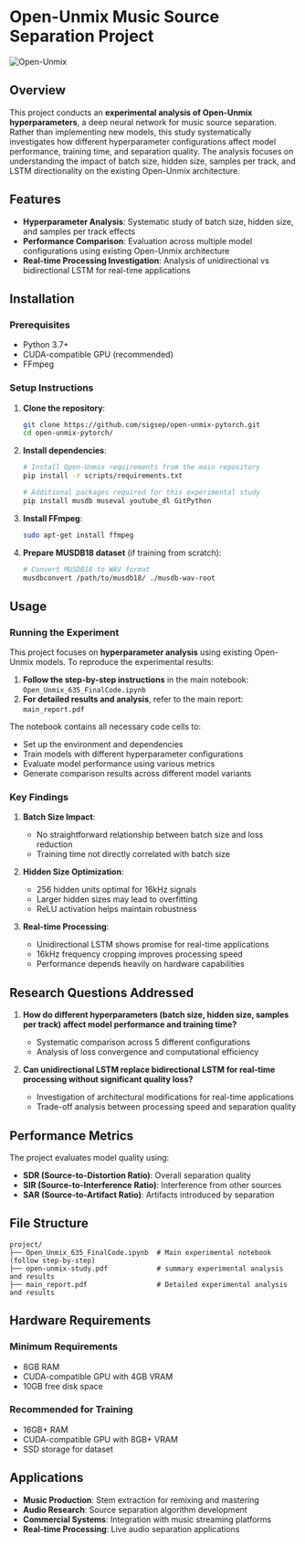 # Open-Unmix Music Source Separation Project

![Open-Unmix](https://sisec18.unmix.app/static/img/hero_header.4f28952.svg)

## Overview

This project conducts an **experimental analysis of Open-Unmix hyperparameters**, a deep neural network for music source separation. Rather than implementing new models, this study systematically investigates how different hyperparameter configurations affect model performance, training time, and separation quality. The analysis focuses on understanding the impact of batch size, hidden size, samples per track, and LSTM directionality on the existing Open-Unmix architecture.

## Features

- **Hyperparameter Analysis**: Systematic study of batch size, hidden size, and samples per track effects
- **Performance Comparison**: Evaluation across multiple model configurations using existing Open-Unmix architecture
- **Real-time Processing Investigation**: Analysis of unidirectional vs bidirectional LSTM for real-time applications
  
## Installation

### Prerequisites

- Python 3.7+
- CUDA-compatible GPU (recommended)
- FFmpeg

### Setup Instructions

1. **Clone the repository**:
   ```bash
   git clone https://github.com/sigsep/open-unmix-pytorch.git
   cd open-unmix-pytorch/
   ```

2. **Install dependencies**:
   ```bash
   # Install Open-Unmix requirements from the main repository
   pip install -r scripts/requirements.txt
   
   # Additional packages required for this experimental study
   pip install musdb museval youtube_dl GitPython
   ```

3. **Install FFmpeg**:
   ```bash
   sudo apt-get install ffmpeg
   ```

4. **Prepare MUSDB18 dataset** (if training from scratch):
   ```bash
   # Convert MUSDB18 to WAV format
   musdbconvert /path/to/musdb18/ ./musdb-wav-root
   ```

## Usage

### Running the Experiment

This project focuses on **hyperparameter analysis** using existing Open-Unmix models. To reproduce the experimental results:

1. **Follow the step-by-step instructions** in the main notebook: `Open_Unmix_635_FinalCode.ipynb`
2. **For detailed results and analysis**, refer to the main report: `main_report.pdf`

The notebook contains all necessary code cells to:
- Set up the environment and dependencies
- Train models with different hyperparameter configurations
- Evaluate model performance using various metrics
- Generate comparison results across different model variants

### Key Findings

1. **Batch Size Impact**:
   - No straightforward relationship between batch size and loss reduction
   - Training time not directly correlated with batch size

2. **Hidden Size Optimization**:
   - 256 hidden units optimal for 16kHz signals
   - Larger hidden sizes may lead to overfitting
   - ReLU activation helps maintain robustness

3. **Real-time Processing**:
   - Unidirectional LSTM shows promise for real-time applications
   - 16kHz frequency cropping improves processing speed
   - Performance depends heavily on hardware capabilities

## Research Questions Addressed

1. **How do different hyperparameters (batch size, hidden size, samples per track) affect model performance and training time?**
   - Systematic comparison across 5 different configurations
   - Analysis of loss convergence and computational efficiency

2. **Can unidirectional LSTM replace bidirectional LSTM for real-time processing without significant quality loss?**
   - Investigation of architectural modifications for real-time applications
   - Trade-off analysis between processing speed and separation quality

## Performance Metrics

The project evaluates model quality using:
- **SDR (Source-to-Distortion Ratio)**: Overall separation quality
- **SIR (Source-to-Interference Ratio)**: Interference from other sources
- **SAR (Source-to-Artifact Ratio)**: Artifacts introduced by separation

## File Structure

```
project/
├── Open_Unmix_635_FinalCode.ipynb  # Main experimental notebook (follow step-by-step)
├── open-unmix-study.pdf            # summary experimental analysis and results
├── main_report.pdf                 # Detailed experimental analysis and results
```

## Hardware Requirements

### Minimum Requirements
- 8GB RAM
- CUDA-compatible GPU with 4GB VRAM
- 10GB free disk space

### Recommended for Training
- 16GB+ RAM
- CUDA-compatible GPU with 8GB+ VRAM
- SSD storage for dataset

## Applications

- **Music Production**: Stem extraction for remixing and mastering
- **Audio Research**: Source separation algorithm development
- **Commercial Systems**: Integration with music streaming platforms
- **Real-time Processing**: Live audio separation applications


